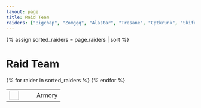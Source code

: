 ```yaml
---
layout: page
title: Raid Team
raiders: ["Bigchap", "Zomgqq", "Alastar", "Tresane", "Cptkrunk", "Skifree", "Eredesse", "Dragonheart", "Evgenimalkin", "Maknasty", "Wootman", "Cimba", "Flarez", "Irregularity", "Crians", "Shiftless", "Nitethief", "Pookah", "Varos", "Vertueux"]
---
```


{% assign sorted_raiders = page.raiders | sort %}

<script type="text/javascript" id="myjsonp"></script>
<script type="text/javascript">
    function getToon(obj) {
        var raiders = ["Bigchap", "Zomgqq", "Alastar", "Tresane", "Cptkrunk", "Skifree", "Eredesse", "Dragonheart", "Evgenimalkin", "Maknasty", "Wootman", "Cimba", "Flarez", "Irregularity", "Crians", "Shiftless", "Nitethief", "Pookah", "Varos", "Vertueux"];
        for (var index = 0; index < raiders.length; index++) {
            for (var yndex = 0; yndex < obj.members.length; yndex++) {
                if (raiders[index] == obj.members[yndex].character.name) {
                    var id = raiders[index];
                    document.getElementById("avatar" + id).src = "https://us.battle.net/static-render/us/" + obj.members[yndex].character.thumbnail;

                    if (id == "Tresane") {
                        document.getElementById("name" + id).innerHTML = "(best resto NA) " + id;
                    } else {
                        document.getElementById("name" + id).innerHTML = id;
                    }
                    document.getElementById("specClass" + id).innerHTML = obj.members[yndex].character.spec.name + " ";
                    document.getElementById("armory" + id).href = "http://us.battle.net/wow/en/character/" + obj.members[yndex].character.realm + "/" + id + "/simple";

                    if (obj.members[yndex].character.class == "1") { document.getElementById("specClass" + id).innerHTML += "Warrior"; }
                    if (obj.members[yndex].character.class == "2") { document.getElementById("specClass" + id).innerHTML += "Paladin"; }
                    if (obj.members[yndex].character.class == "3") { document.getElementById("specClass" + id).innerHTML += "Hunter"; }
                    if (obj.members[yndex].character.class == "4") { document.getElementById("specClass" + id).innerHTML += "Rogue"; }
                    if (obj.members[yndex].character.class == "5") { document.getElementById("specClass" + id).innerHTML += "Priest"; }
                    if (obj.members[yndex].character.class == "6") { document.getElementById("specClass" + id).innerHTML += "Death Knight"; }
                    if (obj.members[yndex].character.class == "7") { document.getElementById("specClass" + id).innerHTML += "Shaman"; }
                    if (obj.members[yndex].character.class == "8") { document.getElementById("specClass" + id).innerHTML += "Mage"; }
                    if (obj.members[yndex].character.class == "9") { document.getElementById("specClass" + id).innerHTML += "Warlock"; }
                    if (obj.members[yndex].character.class == "10") { document.getElementById("specClass" + id).innerHTML += "Monk"; }
                    if (obj.members[yndex].character.class == "11") { document.getElementById("specClass" + id).innerHTML += "Druid"; }
                }
            }
        }

    }
    window.onload = function() {
        var url = "http://us.battle.net/api/wow/guild/Boulderfist/Dragon%20Knight?fields=members&jsonp=getToon";
        document.getElementById("myjsonp").src = url;
    }
</script>

<div class="panel panel-default">
    <div class="panel-heading"><h1 class="panel-title">Raid Team</h1></div>
    <table class="table">
        <tbody>
        {% for raider in sorted_raiders %}
            <tr>
                <td><img id="avatar{{ raider }}" width="25px" height="25px" align="center"></img></td>
                <td id="name{{ raider }}"></td>
                <td id="specClass{{ raider }}"></td>
                <td><a id="armory{{ raider }}" class="btn-sm btn-success" role="button">Armory</a></td>
            </tr>
        {% endfor %}
        </tbody>
    </table>
    </div>
</div>

